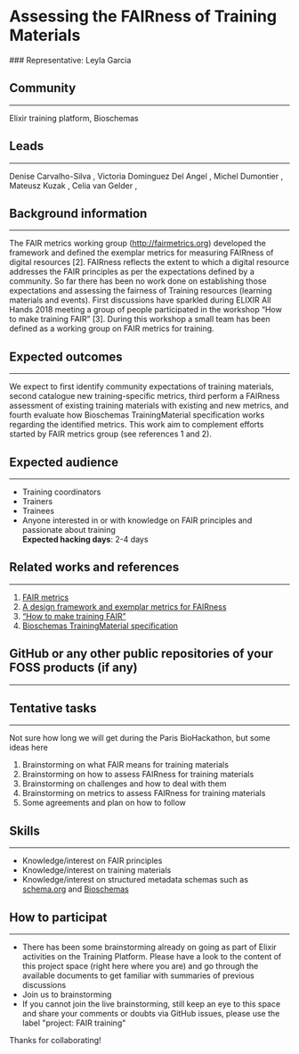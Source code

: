 # Assessing the FAIRness of Training Materials

### Representative: Leyla Garcia

## Community
---

Elixir training platform, Bioschemas

## Leads
---
Denise Carvalho-Silva , 
Victoria Dominguez Del Angel ,
Michel Dumontier , 
Mateusz Kuzak , 
Celia van Gelder , 

## Background information
---
The FAIR metrics working group (http://fairmetrics.org) developed the framework and defined the exemplar metrics for measuring FAIRness of digital resources [2]. FAIRness reflects the extent to which a digital resource addresses the FAIR principles as per the expectations defined by a community. So far there has been no work done on establishing those expectations and assessing the fairness  of Training resources (learning materials and events). First discussions have sparkled during ELIXIR All Hands 2018 meeting a group of people participated in the workshop “How to make training FAIR” [3]. During this workshop a small team has been defined as a working group on FAIR metrics for training.

## Expected outcomes
---

We expect to first identify community expectations of training materials, second catalogue new  training-specific metrics, third perform a FAIRness assessment of existing training materials with existing and new metrics, and fourth evaluate how Bioschemas TrainingMaterial specification works regarding the identified metrics. This work aim to complement efforts started by FAIR metrics group (see references 1 and 2).

## Expected audience
---

* Training coordinators
* Trainers
* Trainees
* Anyone interested in or with knowledge on FAIR principles and passionate about training  
**Expected hacking days**: 2-4 days

## Related works and references
---

1. [FAIR metrics](http://fairmetrics.org/) 
2. [A design framework and exemplar metrics for FAIRness](https://www.biorxiv.org/content/early/2017/12/01/225490) 
3. [“How to make training FAIR”](https://docs.google.com/document/d/1wrKUyD_GSq1HakpaOpU8u7KOReBk4S6BpYFDBziaBN0/edit)
4. [Bioschemas TrainingMaterial specification](http://bioschemas.org/specifications/TrainingMaterial/specification/)

## GitHub or any other public repositories of your FOSS products (if any)
---

## Tentative tasks
---
Not sure how long we will get during the Paris BioHackathon, but some ideas here
1. Brainstorming on what FAIR means for training materials
2. Brainstorming on how to assess FAIRness for training materials
3. Brainstorming on challenges and how to deal with them
4. Brainstorming on metrics to assess FAIRness for training materials
5. Some agreements and plan on how to follow


## Skills
---
* Knowledge/interest on FAIR principles
* Knowledge/interest on training materials
* Knowledge/interest on structured metadata schemas such as [schema.org](https://schema.org/) and [Bioschemas](http://bioschemas.org/)

## How to participat
---
* There has been some brainstorming already on going as part of Elixir activities on the Training Platform. Please have a look to the content of this project space (right here where you are) and go through the available documents to get familiar with summaries of previous discussions
* Join us to brainstorming
* If you cannot join the live brainstorming, still keep an eye to this space and share your comments or doubts via GitHub issues, please use the label "project: FAIR training"

Thanks for collaborating!

